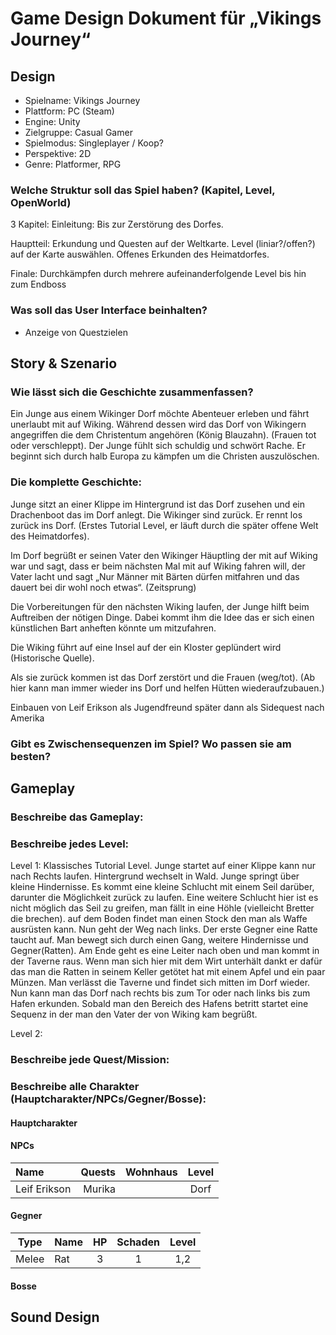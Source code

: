 ﻿# Game Design Dokument für „Vikings Journey“

## Design
* Spielname:	Vikings Journey
* Plattform:	PC (Steam)
* Engine:		Unity
* Zielgruppe:	Casual Gamer
* Spielmodus:	Singleplayer / Koop?
* Perspektive:	2D
* Genre:	Platformer, RPG

### Welche Struktur soll das Spiel haben? (Kapitel, Level, OpenWorld)
3 Kapitel:
Einleitung: Bis zur Zerstörung des Dorfes.
         
Hauptteil:  Erkundung und Questen auf der Weltkarte. Level (liniar?/offen?) auf der Karte auswählen.
            Offenes Erkunden des Heimatdorfes.
           
Finale:     Durchkämpfen durch mehrere aufeinanderfolgende Level bis hin zum Endboss
            
### Was soll das User Interface beinhalten?
* Anzeige von Questzielen

## Story & Szenario
### Wie lässt sich die Geschichte zusammenfassen?
Ein Junge aus einem Wikinger Dorf möchte Abenteuer erleben und fährt unerlaubt mit auf Wiking.
Während dessen wird das Dorf von Wikingern angegriffen die dem Christentum angehören (König Blauzahn). (Frauen tot oder verschleppt). Der Junge fühlt sich schuldig und schwört Rache. Er beginnt sich durch halb Europa zu kämpfen um die Christen auszulöschen.

### Die komplette Geschichte:
Junge sitzt an einer Klippe im Hintergrund ist das Dorf zusehen und ein Drachenboot das im Dorf anlegt. Die Wikinger sind zurück. Er rennt los zurück ins Dorf. (Erstes Tutorial Level, er läuft durch die später offene Welt des Heimatdorfes).

Im Dorf begrüßt er seinen Vater den Wikinger Häuptling der mit auf Wiking war und sagt, dass er beim nächsten Mal mit auf Wiking fahren will, der Vater lacht und sagt „Nur Männer mit Bärten dürfen mitfahren und das dauert bei dir wohl noch etwas“. (Zeitsprung) 

Die Vorbereitungen für den nächsten Wiking laufen, der Junge hilft beim Auftreiben der nötigen Dinge. Dabei kommt ihm die Idee das er sich einen künstlichen Bart anheften könnte um mitzufahren.

Die Wiking führt auf eine Insel auf der ein Kloster geplündert wird (Historische Quelle).

Als sie zurück kommen ist das Dorf zerstört und die Frauen (weg/tot). (Ab hier kann man immer wieder ins Dorf und helfen Hütten wiederaufzubauen.) 

Einbauen von Leif Erikson als Jugendfreund später dann als Sidequest nach Amerika

### Gibt es Zwischensequenzen im Spiel? Wo passen sie am besten?

## Gameplay
### Beschreibe das Gameplay:

### Beschreibe jedes Level:

Level 1: Klassisches Tutorial Level. Junge startet auf einer Klippe kann nur nach Rechts laufen. Hintergrund wechselt in Wald. Junge springt über kleine Hindernisse. Es kommt eine kleine Schlucht mit einem Seil darüber, darunter die Möglichkeit zurück zu laufen. Eine weitere Schlucht hier ist es nicht möglich das Seil zu greifen, man fällt in eine Höhle (vielleicht Bretter die brechen). auf dem Boden findet man einen Stock den man als Waffe ausrüsten kann. Nun geht der Weg nach links. Der erste Gegner eine Ratte taucht auf. Man bewegt sich durch einen Gang, weitere Hindernisse und Gegner(Ratten). Am Ende geht es eine Leiter nach oben und man kommt in der Taverne raus. Wenn man sich hier mit dem Wirt unterhält dankt er dafür das man die Ratten in seinem Keller getötet hat mit einem Apfel und ein paar Münzen. Man verlässt die Taverne und findet sich mitten im Dorf wieder. Nun kann man das Dorf nach rechts bis zum Tor oder nach links bis zum Hafen erkunden. Sobald man den Bereich des Hafens betritt startet eine Sequenz in der man den Vater der von Wiking kam begrüßt.

Level 2:  

### Beschreibe jede Quest/Mission:

### Beschreibe alle Charakter (Hauptcharakter/NPCs/Gegner/Bosse):

#### Hauptcharakter

#### NPCs
Name		|Quests		|Wohnhaus	|Level	|
:---------------|--------------:|:--------------|:-----:|
Leif Erikson	|Murika		|		|Dorf	|

#### Gegner
Type	|Name	|HP	|Schaden	|Level	|
:------:|:------|:-----:|:-------------:|:-----:|
Melee	|Rat 	|3	|1		|1,2	|

#### Bosse

## Sound Design



